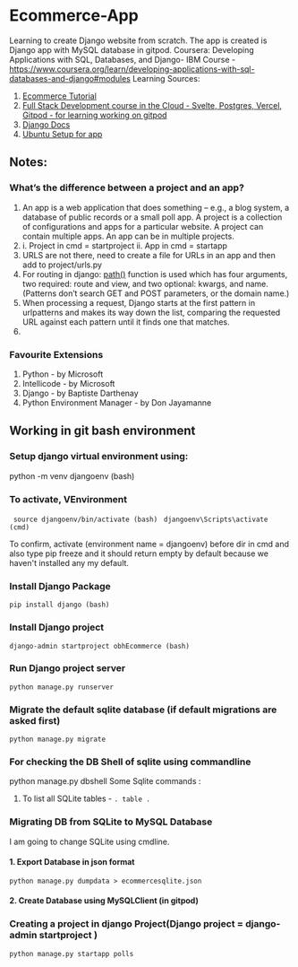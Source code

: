 # Ecommerce-App
Learning to create Django website from scratch. The app is created is Django app with MySQL database in gitpod.
Coursera: 
Developing Applications with SQL, Databases, and Django- IBM Course - https://www.coursera.org/learn/developing-applications-with-sql-databases-and-django#modules
Learning Sources: 
1. [Ecommerce Tutorial](https://www.youtube.com/watch?v=YZvRrldjf1Y&list=RDCMUC8butISFwT-Wl7EV0hUK0BQ&start_radio=1&ab_channel=freeCodeCamp.org)
2. [Full Stack Development course in the Cloud - Svelte, Postgres, Vercel, Gitpod - for learning working on gitpod](https://www.youtube.com/watch?v=OUzaUJ3gEug&t=10s&ab_channel=freeCodeCamp.org)
3. [Django Docs](https://docs.djangoproject.com/)
4. [Ubuntu Setup for app](https://blog.nextideatech.com/how-to-create-a-django-app-and-connect-it-to-a-database/)

## Notes:
### What’s the difference between a project and an app? 
1. An app is a web application that does something – e.g., a blog system, a database of public records or a small poll app. A project is a collection of configurations and apps for a particular website. A project can contain multiple apps. An app can be in multiple projects.
2. i. Project in cmd = startproject
   ii. App in cmd = startapp
3. URLS are not there, need to create a file for URLs in an app and then add to project/urls.py
4. For routing in django: <ins>path()</ins> function is used which has four arguments, two required: route and view, and two optional: kwargs, and name.(Patterns don’t search GET and POST parameters, or the domain name.)
5. When processing a request, Django starts at the first pattern in urlpatterns and makes its way down the list, comparing the requested URL against each pattern until it finds one that matches.
6. 
### Favourite Extensions
1. Python - by Microsoft
2. Intellicode - by Microsoft
3. Django - by Baptiste Darthenay
4. Python Environment Manager - by Don Jayamanne

## Working in git bash environment
### Setup django virtual environment using:

python -m venv djangoenv (bash)

### To activate, VEnvironment 

```  source djangoenv/bin/activate (bash)  ```
``` djangoenv\Scripts\activate (cmd) ``` 

To confirm, activate (environment name = djangoenv) before dir in cmd and also type pip freeze and it should return empty by default because we haven't installed any my default.

### Install Django Package
``` pip install django (bash) ```

### Install Django project
``` django-admin startproject obhEcommerce (bash) ```





### Run Django project server
``` python manage.py runserver ```

### Migrate the default sqlite database (if default migrations are asked first)
``` python manage.py migrate ```

### For checking the DB Shell of sqlite using commandline
python manage.py dbshell 
Some Sqlite commands : 
 1. To list all SQLite tables  - ```. table . ```
 
 ### Migrating DB from SQLite to MySQL Database 
 I am going to change SQLite using cmdline. 

 #### 1. Export Database in json format
``` python manage.py dumpdata > ecommercesqlite.json ```

 #### 2. Create Database using MySQLClient (in gitpod)

 ### Creating a project in django Project(Django project  = django-admin startproject <project-name>)
 ``` python manage.py startapp polls ```
 
